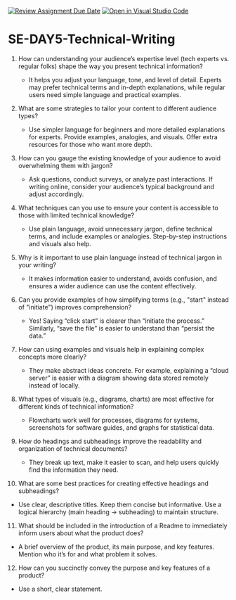 [![Review Assignment Due Date](https://classroom.github.com/assets/deadline-readme-button-22041afd0340ce965d47ae6ef1cefeee28c7c493a6346c4f15d667ab976d596c.svg)](https://classroom.github.com/a/zsAR-pyY)
[![Open in Visual Studio Code](https://classroom.github.com/assets/open-in-vscode-2e0aaae1b6195c2367325f4f02e2d04e9abb55f0b24a779b69b11b9e10269abc.svg)](https://classroom.github.com/online_ide?assignment_repo_id=18779280&assignment_repo_type=AssignmentRepo)
# SE-DAY5-Technical-Writing

1. How can understanding your audience’s expertise level (tech experts vs. regular folks) shape the way you present technical information?
   - It helps you adjust your language, tone, and level of detail. Experts may prefer technical terms and in-depth explanations, while regular users need simple language and practical examples.

2. What are some strategies to tailor your content to different audience types?
   - Use simpler language for beginners and more detailed explanations for experts. Provide examples, analogies, and visuals. Offer extra resources for those who want more depth.

3. How can you gauge the existing knowledge of your audience to avoid overwhelming them with jargon?
   - Ask questions, conduct surveys, or analyze past interactions. If writing online, consider your audience’s typical background and adjust accordingly.

4. What techniques can you use to ensure your content is accessible to those with limited technical knowledge?
   - Use plain language, avoid unnecessary jargon, define technical terms, and include examples or analogies. Step-by-step instructions and visuals also help.

5. Why is it important to use plain language instead of technical jargon in your writing?
   - It makes information easier to understand, avoids confusion, and ensures a wider audience can use the content effectively.

6. Can you provide examples of how simplifying terms (e.g., "start" instead of "initiate") improves comprehension?
   - Yes! Saying “click start” is clearer than “initiate the process.” Similarly, “save the file” is easier to understand than “persist the data.”

7. How can using examples and visuals help in explaining complex concepts more clearly?
   - They make abstract ideas concrete. For example, explaining a “cloud server” is easier with a diagram showing data stored remotely instead of locally.

8. What types of visuals (e.g., diagrams, charts) are most effective for different kinds of technical information?
   - Flowcharts work well for processes, diagrams for systems, screenshots for software guides, and graphs for statistical data.

9. How do headings and subheadings improve the readability and organization of technical documents?
   - They break up text, make it easier to scan, and help users quickly find the information they need.

10. What are some best practices for creating effective headings and subheadings?
   - Use clear, descriptive titles. Keep them concise but informative. Use a logical hierarchy (main heading → subheading) to maintain structure.

11. What should be included in the introduction of a Readme to immediately inform users about what the product does?
   - A brief overview of the product, its main purpose, and key features. Mention who it’s for and what problem it solves.

12. How can you succinctly convey the purpose and key features of a product?
   - Use a short, clear statement.
